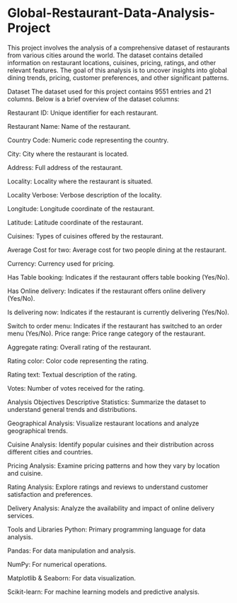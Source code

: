 # Global-Restaurant-Data-Analysis-Project

This project involves the analysis of a comprehensive dataset of restaurants from various cities around the world. The dataset contains detailed information on restaurant locations, cuisines, pricing, ratings, and other relevant features. The goal of this analysis is to uncover insights into global dining trends, pricing, customer preferences, and other significant patterns.

Dataset
The dataset used for this project contains 9551 entries and 21 columns. Below is a brief overview of the dataset columns:

Restaurant ID: Unique identifier for each restaurant.

Restaurant Name: Name of the restaurant.

Country Code: Numeric code representing the country.

City: City where the restaurant is located.

Address: Full address of the restaurant.

Locality: Locality where the restaurant is situated.

Locality Verbose: Verbose description of the locality.

Longitude: Longitude coordinate of the restaurant.

Latitude: Latitude coordinate of the restaurant.

Cuisines: Types of cuisines offered by the restaurant.

Average Cost for two: Average cost for two people dining at the restaurant.

Currency: Currency used for pricing.

Has Table booking: Indicates if the restaurant offers table booking (Yes/No).

Has Online delivery: Indicates if the restaurant offers online delivery (Yes/No).

Is delivering now: Indicates if the restaurant is currently delivering (Yes/No).

Switch to order menu: Indicates if the restaurant has switched to an order menu (Yes/No). Price range: Price range category of the restaurant.

Aggregate rating: Overall rating of the restaurant.

Rating color: Color code representing the rating.

Rating text: Textual description of the rating.

Votes: Number of votes received for the rating.

Analysis Objectives
Descriptive Statistics: Summarize the dataset to understand general trends and distributions.

Geographical Analysis: Visualize restaurant locations and analyze geographical trends.

Cuisine Analysis: Identify popular cuisines and their distribution across different cities and countries.

Pricing Analysis: Examine pricing patterns and how they vary by location and cuisine.

Rating Analysis: Explore ratings and reviews to understand customer satisfaction and preferences.

Delivery Analysis: Analyze the availability and impact of online delivery services.

Tools and Libraries
Python: Primary programming language for data analysis.

Pandas: For data manipulation and analysis.

NumPy: For numerical operations.

Matplotlib & Seaborn: For data visualization.

Scikit-learn: For machine learning models and predictive analysis.